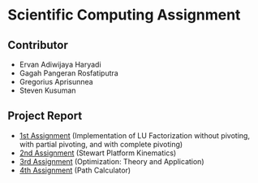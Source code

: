 # Scientific Computing Assignment

## Contributor

- Ervan Adiwijaya Haryadi
- Gagah Pangeran Rosfatiputra
- Gregorius Aprisunnea
- Steven Kusuman

## Project Report

- [1st Assignment](/assignment-1) (Implementation of LU Factorization
  without pivoting, with partial pivoting, and with complete pivoting)
- [2nd Assignment](/assignment-2) (Stewart Platform Kinematics)
- [3rd Assignment](/assignment-3) (Optimization: Theory and Application)
- [4th Assignment](/assignment-4) (Path Calculator)
